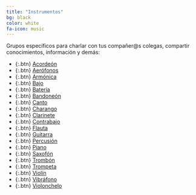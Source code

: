 ```yaml
---
title: "Instrumentos"
bg: black
color: white
fa-icon: music
---
```


<!---
No poner los links de t.joinchat directamente,
usar https://www.protectyourlinks.com/ para obtener
un link corto protegido por captcha
-->
Grupos específicos para charlar con tus compañer@s colegas, compartir conocimientos, información y demás:

* {:.btn}  <i class="fas fa-music"></i>[Acordeón](https://www.proyl.com/1yoKk2XH6)
* {:.btn}  <i class="fas fa-music"></i>[Aerófonos](https://www.proyl.com/73pHTnB6s)
* {:.btn}  <i class="fas fa-music"></i>[Armónica](https://www.proyl.com/r3KaF0tP0)
* {:.btn}  <i class="fas fa-music"></i>[Bajo](https://www.proyl.com/v43gA9fTL)
* {:.btn}  <i class="fas fa-music"></i>[Batería](https://www.proyl.com/jjzC717ML)
* {:.btn}  <i class="fas fa-music"></i>[Bandoneón](https://www.proyl.com/cZus63CK5)
* {:.btn}  <i class="fas fa-music"></i>[Canto](https://www.proyl.com/GO4Dc2u8j)
* {:.btn}  <i class="fas fa-music"></i>[Charango](https://www.proyl.com/XSWd2l9y4)
* {:.btn}  <i class="fas fa-music"></i>[Clarinete](https://www.proyl.com/H3lfT9Mq8)
* {:.btn}  <i class="fas fa-music"></i>[Contrabajo](https://www.proyl.com/fCka7I3Q4)
* {:.btn}  <i class="fas fa-music"></i>[Flauta](https://www.proyl.com/O1oPn3l3E)
* {:.btn}  <i class="fas fa-music"></i>[Guitarra](https://www.proyl.com/Ch5W1n3Pb)
* {:.btn}  <i class="fas fa-music"></i>[Percusión](https://www.proyl.com/4vgnMX96M)
* {:.btn}  <i class="fas fa-music"></i>[Piano](https://www.proyl.com/AlLJ948do)
* {:.btn}  <i class="fas fa-music"></i>[Saxofón](https://www.proyl.com/9N7l9naBU)
* {:.btn}  <i class="fas fa-music"></i>[Trombón](https://www.proyl.com/p100uBhSU)
* {:.btn}  <i class="fas fa-music"></i>[Trompeta](https://www.proyl.com/n9A5gGL2w)
* {:.btn}  <i class="fas fa-music"></i>[Violín](https://www.proyl.com/tBi6Nt31W)
* {:.btn}  <i class="fas fa-music"></i>[Vibráfono](https://www.proyl.com/9yRi2yF5R)
* {:.btn}  <i class="fas fa-music"></i>[Violonchelo](https://www.proyl.com/BsH289uNo)
 


